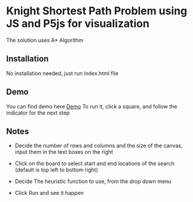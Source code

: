 # Knight Shortest Path Problem using JS and P5js for visualization

The solution uses A* Algorithm

## Installation
No installation needed, just run index.html file

## Demo
You can find demo here [Demo](https://labibismaiel.github.io/KnightPathAStar/)
To run it, click a square, and follow the indicator for the next step

## Notes

- Decide the number of rows and columns and the size of the canvas, input them in the text boxes on the right

- Click on the board to select start and end locations of the search (default is top left to bottom right)

- Decide The heuristic function to use, from the drop down menu

- Click Run and see it happen
